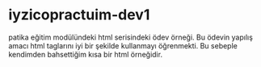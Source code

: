 # iyzicopractuim-dev1
patika eğitim modülündeki html serisindeki ödev örneği. Bu ödevin yapılış amacı html taglarını iyi bir şekilde kullanmayı öğrenmekti. Bu sebeple kendimden bahsettiğim kısa bir html örneğidir.
